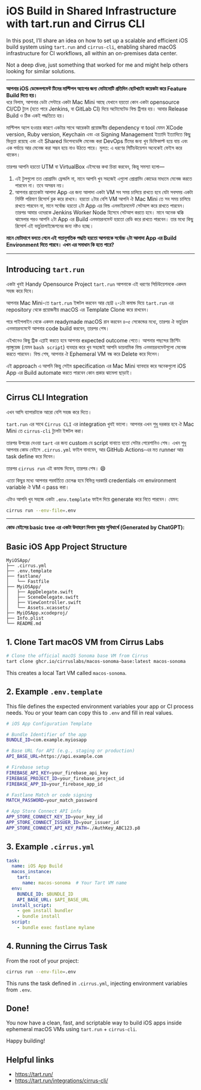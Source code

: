 # iOS Build in Shared Infrastructure with tart.run and Cirrus CLI

In this post, I’ll share an idea on how to set up a scalable and efficient iOS build system using `tart.run` and `cirrus-cli`, enabling shared macOS infrastructure for CI workflows, all within an on-premises data center.

Not a deep dive, just something that worked for me and might help others looking for similar solutions.

---

**আপনার iOS ডেভেলপমেন্ট টিমের মাল্টিপল অ্যাপের জন্য মোটামোটি প্রতিদিন ছোটখাটো কয়েকটা করে Feature Build দিতে হয়।**  
ধরে নিলাম, আপনার ডেটা সেন্টারে একটা Mac Mini আছে যেখানে হয়তো কোন একটা opensource CI/CD ট্যুল (হতে পারে Jenkins, বা GitLab CI) দিয়ে অটোমেটেড বিল্ড ট্রিগার হয়। আবার Release Build ও ঠিক একই পদ্ধতিতে হয়।

মাল্টিপল অ্যাপ হওয়ার কারণে একটার সাথে আরেকটা প্রয়োজনীয় dependency বা tool যেমন XCode version, Ruby version, Keychain এবং এর Signing Management ইত্যাদি ইত্যাদিতে কিছু ভিন্নতা রয়েছে এবং এই Shared ডিপেনডেন্সি মেনেজ করা DevOps টিমের জন্য খুব ডিফিকাল্ট হয়ে যায় এবং এক পর্যায়ে আর মেনেজ করা সম্ভব হয়ে নাও উঠতে পারে। মুলত: এ ধরণের সিটিচউয়েশন অনেকেই ফেইস করে থাকেন।

তারপর আপনি হয়তো UTM বা VirtualBox এইসবের কথা চিন্তা করবেন, কিন্তু সমস্যা হলো—

1. এই টুলগুলো তত প্রোগ্রামিং ফ্রেন্ডলি না, মানে আপনি খুব সহজেই এগুলো প্রোগ্রামিং কোডের মাধ্যমে মেনেজ করতে পারবেন না। তবে অসম্ভব নয়।
2. আপনার প্রত্যেকটা আলাদা App এর জন্য আলাদা একটা VM সব সময় চালিয়ে রাখতে হবে যেটা সবসময় একটা নির্দিষ্ট পরিমাণ রিসোর্স ব্লক করে রাখবে। হয়তো ২টার বেশি VM আপনি ঐ Mac Mini তে সব সময় চালিয়ে রাখতে পারবেন না, মানে সর্বোচ্চ হয়তো ২টা App এর বিল্ড এনভাইরনমেন্ট সেটআপ করে রাখতে পারবেন। তারপর আবার ওদেরকে Jenkins Worker Node হিসেবে সেটআপ করতে হবে। মানে অনেক ঝক্কি ঝামেলার পরও আপনি ২টা App এর Build এনভায়রনমেন্ট হয়তো রেডি করে রাখতে পারবেন। তার মধ্যে কিছু রিসোর্স এই ভার্চুয়ালাইজেশনের জন্য নষ্টও হচ্ছে।

**মানে মোটাদাগে বলতে গেলে এই গতানুগতিক পদ্ধতি হয়তো আপনাকে সর্বোচ্চ ২টা আলাদা App এর Build Environment দিতে পারবে। এখন এর সমাধান কি হতে পারে?**

---

## Introducing `tart.run`

একটা খুবই Handy Opensource Project `tart.run` আপনাকে এই ধরণের সিচিউয়েশনকে একদম সহজ করে দিবে।

আপনার Mac Mini-তে `tart.run` ইন্সটল করবেন আর ছোট্ট ২-১টা কমান্ড দিয়ে `tart.run` এর repository থেকে প্রয়োজনীয় macOS এর Template Clone করে রাখবেন।

পরে পাইপলাইন থেকে একদম readymade macOS রান করবেন ৪–৫ সেকেন্ডের মধ্যে, তারপর ঐ ভার্চুয়াল এনভায়রনমেন্টে আপনার code build করবেন, তারপর শেষ।

এইখানেও কিছু ট্রিক এপ্লাই করতে হবে আপনার expected outcome পেতে। আপনার পছন্দের স্ক্রিপ্টিং ল্যাঙ্গুয়েজ (যেমন `bash script`) ব্যবহার করে খুব সহজেই আপনি ডায়নামিক বিল্ড এনভায়রনমেন্টগুলো মেনেজ করতে পারবেন। বিল্ড শেষ, আপনার ঐ Ephemeral VM বন্ধ করে Delete করে দিলেন।

এই approach এ আপনি কিন্তু সেইম specification এর Mac Mini ব্যাবহার করে অনেকগুলো iOS App এর Build automate করতে পারবেন কোন প্রকার ঝামেলা ছাড়াই।

---

## Cirrus CLI Integration

এখন আসি ব্যাপারটাকে আরো বেশি সহজ করে দিতে।

`tart.run` এর সাথে `Cirrus CLI` এর integration খুবই ভালো। আপনার এখন শুধু দরকার হবে ঐ Mac Mini তে `cirrus-cli` ট্যুলটা ইন্সটল করা।

তারপর উপরের দেওয়া `tart` এর জন্য custom যে script বানাতে হতো সেটার পেরেশানিও শেষ। এখন শুধু আপনার কোড বেইসে `.cirrus.yml` ফাইল বানাবেন, আর GitHub Actions-এর মত runner আর task define করে দিবেন।

তারপর `cirrus run` এই কমান্ড দিবেন, তারপর শেষ। 😄


এতো কিছুর মধ্যে আপনার পরবর্তিতে চেলেঞ্জ হবে বিভিন্ন দরকারি credentials এবং environment variable ঐ VM এ pass করা।

এটাও আপনি খুব সহজে একটা `.env.template` ফাইল দিয়ে generate করে নিতে পারবেন। যেমন:

```bash
cirrus run --env-file=.env
```

---

**কোড বেইসের basic tree এর একটা উদাহরণ দিলাম বুঝার সুবিধার্থে (Generated by ChatGPT):**

## Basic iOS App Project Structure

```
MyiOSApp/
├── .cirrus.yml
├── .env.template
├── fastlane/
│   └── Fastfile
├── MyiOSApp/
│   ├── AppDelegate.swift
│   ├── SceneDelegate.swift
│   ├── ViewController.swift
│   └── Assets.xcassets/
├── MyiOSApp.xcodeproj/
├── Info.plist
└── README.md
```

## 1. Clone Tart macOS VM from Cirrus Labs

```bash
# Clone the official macOS Sonoma base VM from Cirrus
tart clone ghcr.io/cirruslabs/macos-sonoma-base:latest macos-sonoma
```

This creates a local Tart VM called `macos-sonoma`.

## 2. Example `.env.template`

This file defines the expected environment variables your app or CI process needs. You or your team can copy this to `.env` and fill in real values.

```bash
# iOS App Configuration Template

# Bundle Identifier of the app
BUNDLE_ID=com.example.myiosapp

# Base URL for API (e.g., staging or production)
API_BASE_URL=https://api.example.com

# Firebase setup
FIREBASE_API_KEY=your_firebase_api_key
FIREBASE_PROJECT_ID=your_firebase_project_id
FIREBASE_APP_ID=your_firebase_app_id

# Fastlane Match or code signing
MATCH_PASSWORD=your_match_password

# App Store Connect API info
APP_STORE_CONNECT_KEY_ID=your_key_id
APP_STORE_CONNECT_ISSUER_ID=your_issuer_id
APP_STORE_CONNECT_API_KEY_PATH=./AuthKey_ABC123.p8
```

## 3. Example `.cirrus.yml`

```yaml
task:
  name: iOS App Build
  macos_instance:
    tart:
      name: macos-sonoma  # Your Tart VM name
  env:
    BUNDLE_ID: $BUNDLE_ID
    API_BASE_URL: $API_BASE_URL
  install_script:
    - gem install bundler
    - bundle install
  script:
    - bundle exec fastlane mylane
```

## 4. Running the Cirrus Task

From the root of your project:

```bash
cirrus run --env-file=.env
```

This runs the task defined in `.cirrus.yml`, injecting environment variables from `.env`.

## Done!
You now have a clean, fast, and scriptable way to build iOS apps inside ephemeral macOS VMs using `tart.run` + `cirrus-cli`.

Happy building!


## Helpful links
- https://tart.run/
- https://tart.run/integrations/cirrus-cli/

